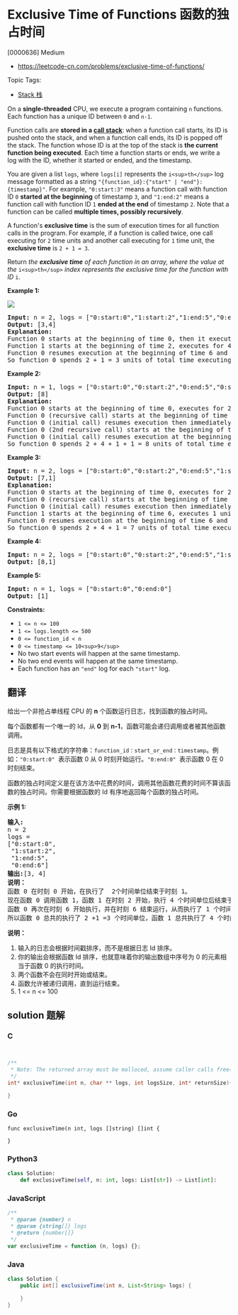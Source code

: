 # Exclusive Time of Functions 函数的独占时间

[0000636] Medium

- https://leetcode-cn.com/problems/exclusive-time-of-functions/

Topic Tags:

- [Stack 栈](https://leetcode-cn.com/tag/stack/)

On a **single-threaded** CPU, we execute a program containing `n` functions. Each function has a unique ID between `0` and `n-1`.

Function calls are **stored in a [call stack](https://en.wikipedia.org/wiki/Call_stack)**: when a function call starts, its ID is pushed onto the stack, and when a function call ends, its ID is popped off the stack. The function whose ID is at the top of the stack is **the current function being executed**. Each time a function starts or ends, we write a log with the ID, whether it started or ended, and the timestamp.

You are given a list `logs`, where `logs[i]` represents the `i<sup>th</sup>` log message formatted as a string `"{function_id}:{"start" | "end"}:{timestamp}"`. For example, `"0:start:3"` means a function call with function ID `0` **started at the beginning** of timestamp `3`, and `"1:end:2"` means a function call with function ID `1` **ended at the end** of timestamp `2`. Note that a function can be called **multiple times, possibly recursively**.

A function's **exclusive time** is the sum of execution times for all function calls in the program. For example, if a function is called twice, one call executing for `2` time units and another call executing for `1` time unit, the **exclusive time** is `2 + 1 = 3`.

Return _the **exclusive time** of each function in an array, where the value at the_ `i<sup>th</sup>` _index represents the exclusive time for the function with ID_ `i`.

**Example 1:**

![](https://assets.leetcode.com/uploads/2019/04/05/diag1b.png)

<pre><strong>Input:</strong> n = 2, logs = ["0:start:0","1:start:2","1:end:5","0:end:6"]
<strong>Output:</strong> [3,4]
<strong>Explanation:</strong>
Function 0 starts at the beginning of time 0, then it executes 2 for units of time and reaches the end of time 1.
Function 1 starts at the beginning of time 2, executes for 4 units of time, and ends at the end of time 5.
Function 0 resumes execution at the beginning of time 6 and executes for 1 unit of time.
So function 0 spends 2 + 1 = 3 units of total time executing, and function 1 spends 4 units of total time executing.
</pre>

**Example 2:**

<pre><strong>Input:</strong> n = 1, logs = ["0:start:0","0:start:2","0:end:5","0:start:6","0:end:6","0:end:7"]
<strong>Output:</strong> [8]
<strong>Explanation:</strong>
Function 0 starts at the beginning of time 0, executes for 2 units of time, and recursively calls itself.
Function 0 (recursive call) starts at the beginning of time 2 and executes for 4 units of time.
Function 0 (initial call) resumes execution then immediately calls itself again.
Function 0 (2nd recursive call) starts at the beginning of time 6 and executes for 1 unit of time.
Function 0 (initial call) resumes execution at the beginning of time 7 and executes for 1 unit of time.
So function 0 spends 2 + 4 + 1 + 1 = 8 units of total time executing.
</pre>

**Example 3:**

<pre><strong>Input:</strong> n = 2, logs = ["0:start:0","0:start:2","0:end:5","1:start:6","1:end:6","0:end:7"]
<strong>Output:</strong> [7,1]
<strong>Explanation:</strong>
Function 0 starts at the beginning of time 0, executes for 2 units of time, and recursively calls itself.
Function 0 (recursive call) starts at the beginning of time 2 and executes for 4 units of time.
Function 0 (initial call) resumes execution then immediately calls function 1.
Function 1 starts at the beginning of time 6, executes 1 units of time, and ends at the end of time 6.
Function 0 resumes execution at the beginning of time 6 and executes for 2 units of time.
So function 0 spends 2 + 4 + 1 = 7 units of total time executing, and function 1 spends 1 unit of total time executing.
</pre>

**Example 4:**

<pre><strong>Input:</strong> n = 2, logs = ["0:start:0","0:start:2","0:end:5","1:start:7","1:end:7","0:end:8"]
<strong>Output:</strong> [8,1]
</pre>

**Example 5:**

<pre><strong>Input:</strong> n = 1, logs = ["0:start:0","0:end:0"]
<strong>Output:</strong> [1]
</pre>

**Constraints:**

- `1 <= n <= 100`
- `1 <= logs.length <= 500`
- `0 <= function_id < n`
- `0 <= timestamp <= 10<sup>9</sup>`
- No two start events will happen at the same timestamp.
- No two end events will happen at the same timestamp.
- Each function has an `"end"` log for each `"start"` log.

## 翻译

给出一个非抢占单线程 CPU 的 **n** 个函数运行日志，找到函数的独占时间。

每个函数都有一个唯一的 Id，从 **0** 到 **n-1**，函数可能会递归调用或者被其他函数调用。

日志是具有以下格式的字符串：`function_id：start_or_end：timestamp`。例如：`"0:start:0"`  表示函数 0 从 0 时刻开始运行。`"0:end:0"`  表示函数 0 在 0 时刻结束。

函数的独占时间定义是在该方法中花费的时间，调用其他函数花费的时间不算该函数的独占时间。你需要根据函数的 Id 有序地返回每个函数的独占时间。

**示例 1:**

<pre><strong>输入:</strong>
n = 2
logs = 
["0:start:0",
 "1:start:2",
 "1:end:5",
 "0:end:6"]
<strong>输出:</strong>[3, 4]
<strong>说明：</strong>
函数 0 在时刻 0 开始，在执行了  2个时间单位结束于时刻 1。
现在函数 0 调用函数 1，函数 1 在时刻 2 开始，执行 4 个时间单位后结束于时刻 5。
函数 0 再次在时刻 6 开始执行，并在时刻 6 结束运行，从而执行了 1 个时间单位。
所以函数 0 总共的执行了 2 +1 =3 个时间单位，函数 1 总共执行了 4 个时间单位。
</pre>

**说明：**

1.  输入的日志会根据时间戳排序，而不是根据日志 Id 排序。
2.  你的输出会根据函数 Id 排序，也就意味着你的输出数组中序号为 0 的元素相当于函数 0 的执行时间。
3.  两个函数不会在同时开始或结束。
4.  函数允许被递归调用，直到运行结束。
5.  1 <= n <= 100

## solution 题解

### C

```c


/**
 * Note: The returned array must be malloced, assume caller calls free().
 */
int* exclusiveTime(int n, char ** logs, int logsSize, int* returnSize){

}
```

### Go

```golang
func exclusiveTime(n int, logs []string) []int {

}
```

### Python3

```python
class Solution:
    def exclusiveTime(self, n: int, logs: List[str]) -> List[int]:
```

### JavaScript

```javascript
/**
 * @param {number} n
 * @param {string[]} logs
 * @return {number[]}
 */
var exclusiveTime = function (n, logs) {};
```

### Java

```java
class Solution {
    public int[] exclusiveTime(int n, List<String> logs) {

    }
}
```

